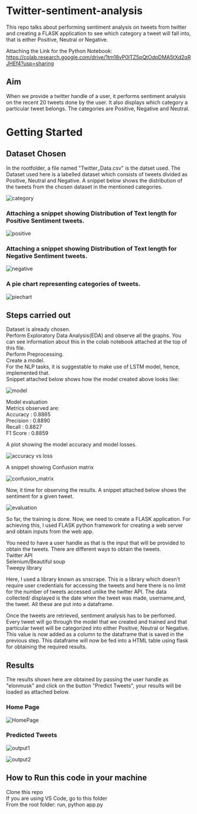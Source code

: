 # Twitter-sentiment-analysis
This repo talks about performing sentiment analysis on tweets from twitter and creating a FLASK application to see which category a tweet will fall into, that is either Positive, Neutral or Negative.

Attaching the Link for the Python Notebook: https://colab.research.google.com/drive/1tm18vP0lTZ5pQtOdpDMA5tXd2qRJHEf4?usp=sharing

## Aim
When we provide a twitter handle of a user, it performs sentiment analysis on the recent 20 tweets done by the user. It also displays which category a particular tweet belongs. The categories are Positive, Negative and Neutral.

# Getting Started
## Dataset Chosen
In the rootfolder, a file named "Twitter_Data.csv" is the datset used.
The Dataset used here is a labelled dataset which consists of tweets divided as Positive, Neutral and Negative. A snippet below shows the distribution of the tweets from the chosen dataset in the mentioned categories.

![category](/category.png)

### Attaching a snippet showing Distribution of Text length for Positive Sentiment tweets.   

![positive](/positive.png)

### Attaching a snippet showing Distribution of Text length for Negative Sentiment tweets.   

![negative](/negative.png)

### A pie chart representing categories of tweets.   

![piechart](/piechart.png)

## Steps carried out

Dataset is already chosen.   
Perform Exploratory Data Analysis(EDA) and observe all the graphs. You can see information about this in the colab  notebook attached at the top of this file.   
Perform Preprocessing.   
Create a model.    
For the NLP tasks, it is suggestable to make use of LSTM model, hence, implemented that.   
Snippet attached below shows how the model created above looks like:   

![model](/model.png)

Model evaluation    
Metrics observed are:   
Accuracy  : 0.8865   
Precision : 0.8890   
Recall    : 0.8827   
F1 Score  : 0.8859   

A plot showing the model accuracy and model losses.

![accuracy vs loss](/accuracy_vs_loss.png)

A snippet showing Confusion matrix

![confusion_matrix](/confusion_matrix.png)

Now, it time for observing the results. A snippet attached below shows the sentiment for a given tweet.

![evaluation](/evaluation.png)

So far, the training is done. Now, we need to create a FLASK application. For achieving this, I used FLASK python framework for creating a web server and obtain inputs from the web app.   

You need to have a user handle as that is the input that will be provided to obtain the tweets. There are different ways to obtain the tweets.   
Twitter API   
Selenium/Beautiful soup   
Tweepy library   

Here, I used a library known as snscrape. This is a library which doesn't require user credentials for accessing the tweets and here there is no limit for the number of tweets accessed unlike the twitter API. 
The data collected/ displayed is the date when the tweet was made, username,and, the tweet. All these are put into a dataframe.   

Once the tweets are retrieved, sentiment analysis has to be perfomed. Every tweet will go through the model that we created and trained and that particular tweet will be categorized into either Positive, Neutral or Negative. This value is now added as a column to the dataframe that is saved in the previous step.
This dataframe will now be fed into a HTML table using flask for obtaining the required results.   

## Results
The results shown here are obtained by passing the user handle as "elonmusk" and click on the button "Predict Tweets", your results will be loaded as attached below.

### Home Page
![HomePage](/HomePage.png)

### Predicted Tweets

![output1](/output1.png)

![output2](/output2.png)

## How to Run this code in your machine

Clone this repo   
If you are using VS Code, go to this folder   
From the root folder: run, python app.py   
